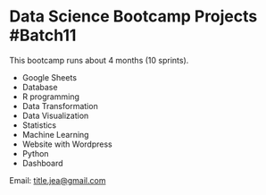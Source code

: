 # Data Science Bootcamp Projects #Batch11
This bootcamp runs about 4 months (10 sprints).

- Google Sheets
- Database
- R programming
- Data Transformation
- Data Visualization
- Statistics
- Machine Learning
- Website with Wordpress
- Python
- Dashboard

Email: title.jea@gmail.com

